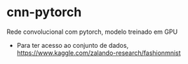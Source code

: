 # cnn-pytorch
Rede convolucional com pytorch, modelo treinado em GPU

* Para ter acesso ao conjunto de dados, https://www.kaggle.com/zalando-research/fashionmnist
